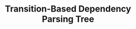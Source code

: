 ---
types: "word"

title: "Transition-Based Dependency Parsing Tree"

categories: ['']

tags: ['Transition', 'Based', 'Dependency', 'Parsing', 'Tree']

arabic: ['بناء شجرة الإعراب الإسنادية']

publishers: ['خوارزميات الذكاء الاصطناعي في تحليل النص العربي']

types: "word"

slug: ""
---